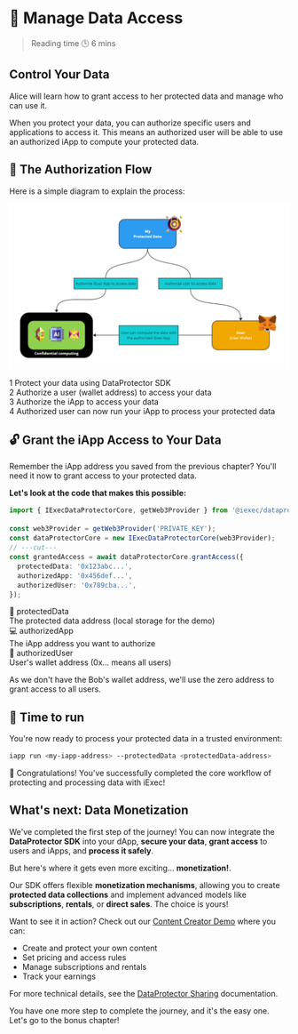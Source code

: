 <script setup>
import GrantAccess from '../../components/GrantAccess.vue';
</script>

# 🔑 Manage Data Access

> Reading time 🕒 6 mins

<div class="hero">
  <div class="hero-content">
    <h2>Control Your Data</h2>
    <p>Alice will learn how to grant access to her protected data and manage who can use it.</p>
  </div>
</div>

<div class="solution-note purple">
  <p>When you protect your data, you can authorize specific <span class="highlight">users</span> and <span class="highlight">applications</span> to access it. This means an authorized user will be able to use an authorized iApp to compute your protected data.</p>
</div>

## 🔐 The Authorization Flow

Here is a simple diagram to explain the process:

![alt text](/assets/hello-world/process.png)

<div class="process-steps">
  <div class="step">
    <span class="step-number">1</span>
    <span>Protect your data using DataProtector SDK</span>
  </div>
  <div class="step">
    <span class="step-number">2</span>
    <span>Authorize a user (wallet address) to access your data</span>
  </div>
  <div class="step">
    <span class="step-number">3</span>
    <span>Authorize the iApp to access your data</span>
  </div>
  <div class="step">
    <span class="step-number">4</span>
    <span>Authorized user can now run your iApp to process your protected data</span>
  </div>
</div>

## 🔓 Grant the iApp Access to Your Data

<div class="solution-note">
  <p>Remember the <span class="highlight">iApp address</span> you saved from the previous chapter? You'll need it now to grant access to your protected data.</p>
</div>

<GrantAccess />

**Let's look at the code that makes this possible:**

```ts twoslash
import { IExecDataProtectorCore, getWeb3Provider } from '@iexec/dataprotector';

const web3Provider = getWeb3Provider('PRIVATE_KEY');
const dataProtectorCore = new IExecDataProtectorCore(web3Provider);
// ---cut---
const grantedAccess = await dataProtectorCore.grantAccess({
  protectedData: '0x123abc...',
  authorizedApp: '0x456def...',
  authorizedUser: '0x789cba...',
});
```

<div class="requirements-list">
  <div class="requirement-item">
    <div class="req-title">📄 protectedData</div>
    <span>The protected data address (local storage for the demo)</span>
  </div>
  
  <div class="requirement-item">
    <div class="req-title">💻 authorizedApp</div>
    <span>The iApp address you want to authorize</span>
  </div>
  
  <div class="requirement-item">
    <div class="req-title">👤 authorizedUser</div>
    <span>User's wallet address (0x... means all users)</span>
  </div>
</div>

<div class="solution-note purple">
  <p>As we don't have the Bob's wallet address, we'll use the zero address to grant access to all users.</p>
</div>

## 🏃 Time to run

You're now ready to process your protected data in a trusted environment:

```sh
iapp run <my-iapp-address> --protectedData <protectedData-address>
```

<div class="solution-note green">
  <p>🎉 Congratulations! You've successfully completed the core workflow of protecting and processing data with iExec!</p>
</div>

## What's next: Data Monetization

We've completed the first step of the journey! You can now integrate the
**DataProtector SDK** into your dApp, **secure your data**, **grant access** to
users and iApps, and **process it safely**.

But here's where it gets even more exciting... **monetization!**.

Our SDK offers flexible **monetization mechanisms**, allowing you to create
**protected data collections** and implement advanced models like
**subscriptions**, **rentals**, or **direct sales**. The choice is yours!

Want to see it in action? Check out our
[Content Creator Demo](https://demo.iex.ec/content-creator/) where you can:

- Create and protect your own content
- Set pricing and access rules
- Manage subscriptions and rentals
- Track your earnings

For more technical details, see the
[DataProtector Sharing](https://beta.tools.docs.iex.ec/tools/dataProtector/dataProtectorSharing.html)
documentation.

<div class="solution-note green">
    <p>You have one more step to complete the journey, and it's the easy one. Let's go to the bonus chapter!</p>
</div>
